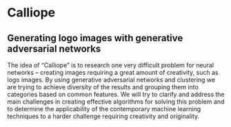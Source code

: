 # Calliope
## Generating logo images with generative adversarial networks

The idea of “Calliope” is to research one very difficult problem for neural networks – creating images requiring a great amount of creativity, such as logo images. By using generative adversarial networks and clustering we are trying to achieve diversity of the results and grouping them into categories based on common features. We will try to clarify and address the main challenges in creating effective algorithms for solving this problem and to determine the applicability of the contemporary machine learning techniques to a harder challenge requiring creativity and originality.